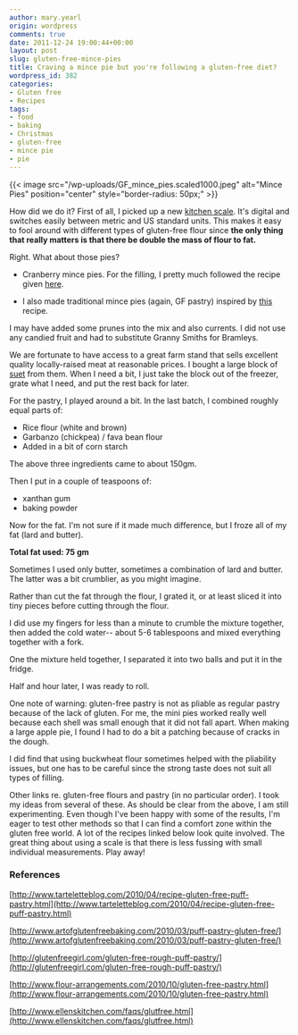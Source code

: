 ```yaml
---
author: mary.yearl
origin: wordpress
comments: true
date: 2011-12-24 19:00:44+00:00
layout: post
slug: gluten-free-mince-pies
title: Craving a mince pie but you're following a gluten-free diet?
wordpress_id: 382
categories:
- Gluten free
- Recipes
tags:
- food
- baking
- Christmas
- gluten-free
- mince pie
- pie
---
```


{{< image src="/wp-uploads/GF_mince_pies.scaled1000.jpeg" alt="Mince Pies" position="center" style="border-radius: 50px;" >}}


How did we do it? First of all, I picked up a new [kitchen scale](http://www.polyvore.com/bamboo_kitchen_scale/thing?id=37829006). It's digital and switches easily between metric and US standard units. This makes it easy to fool around with different types of gluten-free flour since **the only thing that really matters is that there be double the mass of flour to fat.**

Right. What about those pies?

- Cranberry mince pies. For the filling, I pretty much followed the recipe given [here](http://oaktree-cottage.blogspot.com/2008/12/nigellas-cranberry-mince-pies.html).

- I also made traditional mince pies (again, GF pastry) inspired by [this](http://britishfood.about.com/od/christmas/r/mincemeat.htm) recipe.

I may have added some prunes into the mix and also currents. I did not use any candied fruit and had to substitute Granny Smiths for Bramleys.

We are fortunate to have access to a great farm stand that sells excellent quality locally-raised meat at reasonable prices. I bought a large block of [suet](http://en.wikipedia.org/wiki/Suet) from them. When I need a bit, I just take the block out of the freezer, grate what I need, and put the rest back for later.

For the pastry, I played around a bit. In the last batch, I combined roughly equal parts of:
	
- Rice flour (white and brown)
- Garbanzo (chickpea) / fava bean flour
- Added in a bit of corn starch

The above three ingredients came to about 150gm.

Then I put in a couple of teaspoons of:

- xanthan gum
- baking powder


Now for the fat. I'm not sure if it made much difference, but I froze all of my fat (lard and butter).

**Total fat used: 75 gm**


Sometimes I used only butter, sometimes a combination of lard and butter. The latter was a bit crumblier, as you might imagine.

Rather than cut the fat through the flour, I grated it, or at least sliced it into tiny pieces before cutting through the flour.

I did use my fingers for less than a minute to crumble the mixture together, then added the cold water-- about 5-6 tablespoons and mixed everything together with a fork.

One the mixture held together, I separated it into two balls and put it in the fridge.

Half and hour later, I was ready to roll.

One note of warning: gluten-free pastry is not as pliable as regular pastry because of the lack of gluten. For me, the mini pies worked really well because each shell was small enough that it did not fall apart. When making a large apple pie, I found I had to do a bit a patching because of cracks in the dough.

I did find that using buckwheat flour sometimes helped with the pliability issues, but one has to be careful since the strong taste does not suit all types of filling.

Other links re. gluten-free flours and pastry (in no particular order). I took my ideas from several of these. As should be clear from the above, I am still experimenting. Even though I've been happy with some of the results, I'm eager to test other methods so that I can find a comfort zone within the gluten free world. A lot of the recipes linked below look quite involved. The great thing about using a scale is that there is less fussing with small individual measurements. Play away!

### References
[http://www.tarteletteblog.com/2010/04/recipe-gluten-free-puff-pastry.html](http://www.tarteletteblog.com/2010/04/recipe-gluten-free-puff-pastry.html)

[http://www.artofglutenfreebaking.com/2010/03/puff-pastry-gluten-free/](http://www.artofglutenfreebaking.com/2010/03/puff-pastry-gluten-free/)

[http://glutenfreegirl.com/gluten-free-rough-puff-pastry/](http://glutenfreegirl.com/gluten-free-rough-puff-pastry/)

[http://www.flour-arrangements.com/2010/10/gluten-free-pastry.html](http://www.flour-arrangements.com/2010/10/gluten-free-pastry.html)

[http://www.ellenskitchen.com/faqs/glutfree.html](http://www.ellenskitchen.com/faqs/glutfree.html)
